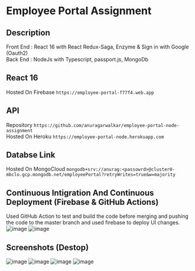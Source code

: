 # Employee Portal Assignment

## Description
Front End : React 16 with React Redux-Saga, Enzyme & Sign in with Google (Oauth2) <br>
Back End : NodeJs with Typescript, passport.js, MongoDb

## React 16

Hosted On Firebase `https://employee-portal-f77f4.web.app`

## API
Repository `https://github.com/anuragarwalkar/employee-portal-node-assignment` <br>
Hosted On Heroku `https://employee-portal-node.herokuapp.com`

## Databse Link

Hosted On MongoCloud `mongodb+srv://anurag:<passowrd>@cluster0-mbclo.gcp.mongodb.net/employeePortal?retryWrites=true&w=majority`

## Continuous Intigration And Continuous Deployment (Firebase & GitHub Actions)
Used GitHub Action to test and build the code before merging and pushing the code to the master branch and used firebase to deploy UI changes. 
![image](https://user-images.githubusercontent.com/40962778/95698345-455bc280-0c5f-11eb-9c5c-cc0a7324ea70.png)
![image](https://user-images.githubusercontent.com/40962778/95700794-8525a880-0c65-11eb-8b9b-5e5bc5191c94.png)


## Screenshots (Destop)
![image](https://user-images.githubusercontent.com/40962778/95680650-cfbd0b80-0bf8-11eb-81fc-7bb1f5bc1547.png)
![image](https://user-images.githubusercontent.com/40962778/95680655-dba8cd80-0bf8-11eb-8c77-a3d99ab17400.png)
![image](https://user-images.githubusercontent.com/40962778/95680666-fb3ff600-0bf8-11eb-85d5-03dc5a4d2726.png)
![image](https://user-images.githubusercontent.com/40962778/95680673-02670400-0bf9-11eb-9b0a-fd075ea1e483.png)

